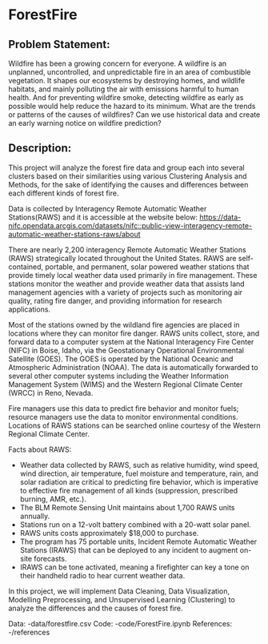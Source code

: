# ForestFire

## Problem Statement:
Wildfire has been a growing concern for everyone. A wildfire is an unplanned, uncontrolled, and unpredictable fire in an area of combustible vegetation. It shapes our ecosystems by destroying homes, and wildlife habitats, and mainly polluting the air with emissions harmful to human health. And for preventing wildfire smoke, detecting wildfire as early as possible would help reduce the hazard to its minimum. What are the trends or patterns of the causes of wildfires? Can we use historical data and create an early warning notice on wildfire prediction? 

## Description:
This project will analyze the forest fire data and group each into several clusters based on their similarities using various Clustering Analysis and Methods, for the sake of identifying the causes and differences between each different kinds of forest fire. 

Data is collected by Interagency Remote Automatic Weather Stations(RAWS) and it is accessible at the website below: 
https://data-nifc.opendata.arcgis.com/datasets/nifc::public-view-interagency-remote-automatic-weather-stations-raws/about

There are nearly 2,200 interagency Remote Automatic Weather Stations (RAWS) strategically located throughout the United States. RAWS are self-contained, portable, and permanent, solar powered weather stations that provide timely local weather data used primarily in fire management. These stations monitor the weather and provide weather data that assists land management agencies with a variety of projects such as monitoring air quality, rating fire danger, and providing information for research applications. 

Most of the stations owned by the wildland fire agencies are placed in locations where they can monitor fire danger. RAWS units collect, store, and forward data to a computer system at the National Interagency Fire Center (NIFC) in Boise, Idaho, via the Geostationary Operational Environmental Satellite (GOES). The GOES is operated by the National Oceanic and Atmospheric Administration (NOAA). The data is automatically forwarded to several other computer systems including the Weather Information Management System (WIMS) and the Western Regional Climate Center (WRCC) in Reno, Nevada. 

Fire managers use this data to predict fire behavior and monitor fuels; resource managers use the data to monitor environmental conditions. Locations of RAWS stations can be searched online courtesy of the Western Regional Climate Center. 

Facts about RAWS: 
- Weather data collected by RAWS, such as relative humidity, wind speed, wind direction, air temperature, fuel moisture and temperature, rain, and solar radiation are critical to predicting fire behavior, which is imperative to effective fire management of all kinds (suppression, prescribed burning, AMR, etc.).
- The BLM Remote Sensing Unit maintains about 1,700 RAWS units annually. 
- Stations run on a 12-volt battery combined with a 20-watt solar panel. 
- RAWS units costs approximately $18,000 to purchase. 
- The program has 75 portable units, Incident Remote Automatic Weather Stations (IRAWS) that can be deployed to any incident to augment on-site forecasts.
- IRAWS can be tone activated, meaning a firefighter can key a tone on their handheld radio to hear current weather data. 

In this project, we will implement Data Cleaning, Data Visualization, Modelling Preprocessing, and Unsupervised Learning (Clustering) to analyze the differences and the causes of forest fire. 

Data:
-data/forestfire.csv
Code:
-code/ForestFire.ipynb
References:
-/references
